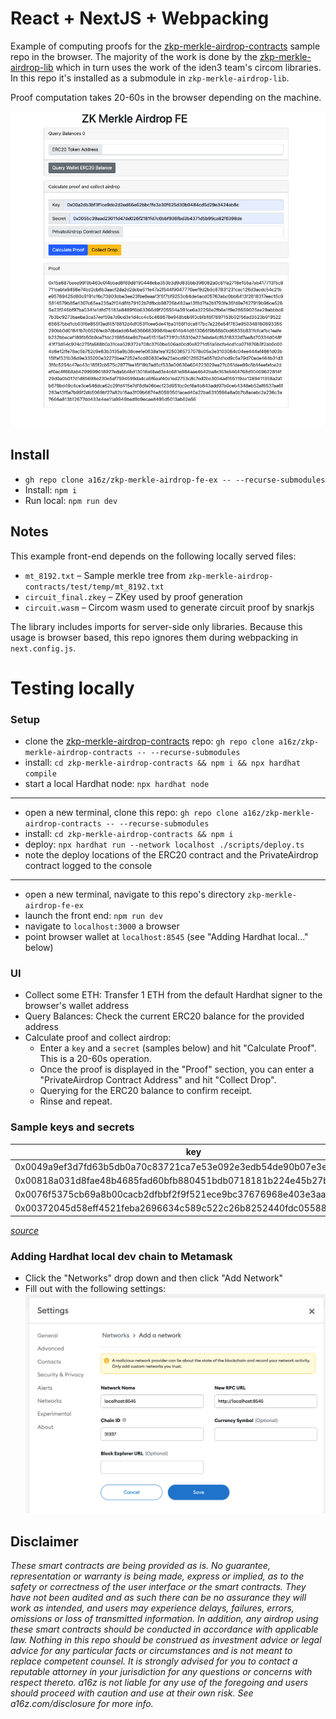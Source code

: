 # React + NextJS + Webpacking
Example of computing proofs for the [zkp-merkle-airdrop-contracts](https://github.com/a16z/zkp-merkle-airdrop-contracts) sample repo in the browser. The majority of the work is done by the [zkp-merkle-airdrop-lib](https://github.com/a16z/zkp-merkle-airdrop-lib) which in turn uses the work of the iden3 team's circom libraries. In this repo it's installed as a submodule in `zkp-merkle-airdrop-lib`.

Proof computation takes 20-60s in the browser depending on the machine.

![Fe-ex-picture](FE-EX.png)

## Install 
- `gh repo clone a16z/zkp-merkle-airdrop-fe-ex -- --recurse-submodules`
- Install: `npm i`
- Run local: `npm run dev`

## Notes
This example front-end depends on the following locally served files:
- `mt_8192.txt` – Sample merkle tree from `zkp-merkle-airdrop-contracts/test/temp/mt_8192.txt`
- `circuit_final.zkey` – ZKey used by proof generation
- `circuit.wasm` – Circom wasm used to generate circuit proof by snarkjs

The library includes imports for server-side only libraries. Because this usage is browser based, this repo ignores them during webpacking in `next.config.js`.

# Testing locally
### Setup
- clone the [zkp-merkle-airdrop-contracts](https://github.com/a16z/zkp-merkle-airdrop-contracts) repo: `gh repo clone a16z/zkp-merkle-airdrop-contracts -- --recurse-submodules`
- install: `cd zkp-merkle-airdrop-contracts && npm i && npx hardhat compile` 
- start a local Hardhat node: `npx hardhat node`
---
- open a new terminal, clone this repo: `gh repo clone a16z/zkp-merkle-airdrop-contracts -- --recurse-submodules`
- install: `cd zkp-merkle-airdrop-contracts && npm i`
- deploy: `npx hardhat run --network localhost ./scripts/deploy.ts` 
- note the deploy locations of the ERC20 contract and the PrivateAirdrop contract logged to the console
---
- open a new terminal, navigate to this repo's directory `zkp-merkle-airdrop-fe-ex`
- launch the front end: `npm run dev`
- navigate to `localhost:3000` a browser 
- point browser wallet at `localhost:8545` (see "Adding Hardhat local..." below)

### UI
- Collect some ETH: Transfer 1 ETH from the default Hardhat signer to the browser's wallet address
- Query Balances: Check the current ERC20 balance for the provided address
- Calculate proof and collect airdrop:
    - Enter a `key` and a `secret` (samples below) and hit "Calculate Proof". This is a 20-60s operation.
    - Once the proof is displayed in the "Proof" section, you can enter a "PrivateAirdrop Contract Address" and hit "Collect Drop". 
    - Querying for the ERC20 balance to confirm receipt.
    - Rinse and repeat.

### Sample keys and secrets 
| key | secret |
| --- | --- |
| 0x0049a9ef3d7fd63b5db0a70c83721ca7e53e092e3edb54de90b07e3e069258fc | 0x003dbe3ecc58da8d8f530d24733846a794fc1047d58ab81fe2dfb240bbc2e994 |
| 0x00818a031d8fae48b4685fad60bfb880451bdb0718181b224e45b27b9cd21dd6 | 0x002966f64f1829eaefa9971f07294364c9ec106b4381ab373356e6ae16897c61 |
| 0x0076f5375cb69a8b00cacb2dfbbf2f9f521ece9bc37676968e403e3aa42d283c | 0x00284cddbdb17bca11bd55822cda81e28d91f8c0fc021fb1d82d32ca93b2488b |
| 0x00372045d58eff4521feba2696634c589c522c26b8252440fdc05588b36b0b9d | 0x00d5940fd9784bbfd8e69760cd8d7f469f685e1acddc1156d8d9910a8a5fd72c |

*[source](https://github.com/a16z/zkp-merkle-airdrop-contracts/blob/master/test/temp/mt_keys_8192.csv)*

### Adding Hardhat local dev chain to Metamask
- Click the "Networks" drop down and then click "Add Network"
- Fill out with the following settings:
![local-metamask-settings](local-metamask-settings.png)

## Disclaimer
_These smart contracts are being provided as is. No guarantee, representation or warranty is being made, express or implied, as to the safety or correctness of the user interface or the smart contracts. They have not been audited and as such there can be no assurance they will work as intended, and users may experience delays, failures, errors, omissions or loss of transmitted information. In addition, any airdrop using these smart contracts should be conducted in accordance with applicable law. Nothing in this repo should be construed as investment advice or legal advice for any particular facts or circumstances and is not meant to replace competent counsel. It is strongly advised for you to contact a reputable attorney in your jurisdiction for any questions or concerns with respect thereto.  a16z is not liable for any use of the foregoing and users should proceed with caution and use at their own risk. See a16z.com/disclosure for more info._
